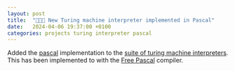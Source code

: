 ```yaml
---
layout: post
title:  "👨🏻‍💻 New Turing machine interpreter implemented in Pascal"
date:   2024-04-06 19:37:00 +0100
categories: projects turing interpreter pascal
---
```

Added the [pascal](https://github.com/sanelli/turing/tree/main/pascal) implementation to the [suite of turing machine interpreters](https://github.com/sanelli/turing).
This has been implemented to with the [Free Pascal](https://www.freepascal.org) compiler.
